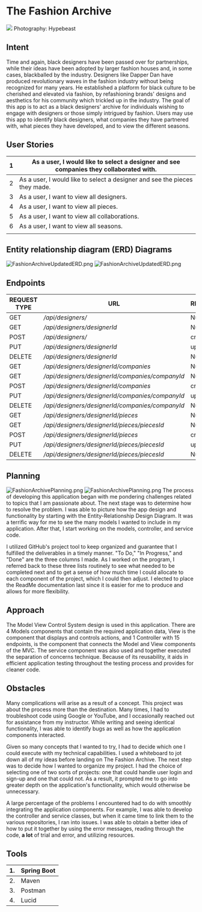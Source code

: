 # The Fashion Archive

 ![](https://trappedmagazine.com/wp-content/uploads/2018/07/https_2F2Fhypebeast.com2Fimage2F20182F052Fgucci-dapper-dan-collection-32.jpg)
 Photography: Hypebeast
## Intent
Time and again, black designers have been passed over for partnerships,
while their ideas have been adopted by larger fashion houses and, in some cases,
blackballed by the industry. Designers like Dapper Dan have produced revolutionary
waves in the fashion industry without being recognized for many years. He established
a platform for black culture to be cherished and elevated via fashion, by refashioning
brands' designs and aesthetics for his community which trickled up in the industry.
The goal of this app is to act as a black designers' archive for individuals wishing
to engage with designers or those simply intrigued by fashion. Users may use this app
to identify black designers, what companies they have partnered with, what pieces they
have developed, and to view the different seasons.

## User Stories

| 1   | As a user, I would like to select a designer and see companies they collaborated with. |
|-----|----------------------------------------------------------------------------------------|
| 2   | As a user, I would like to select a designer and see the pieces they made.             |
| 3   | As a user, I want to view all designers.                                               |
| 4   | As a user, I want to view all pieces.                                                  |
| 5   | As a user, I want to view all collaborations.                                          |
| 6   | As a user, I want to view all seasons.                                                 |
|     |                                                                                        |


## Entity relationship diagram (ERD) Diagrams
![FashionArchiveUpdatedERD.png](/Users/rookmac/sei/projects/Project2/images/FashionArchiveUpdatedERD.png)
![FashionArchiveUpdatedERD.png](https://user-images.githubusercontent.com/77082461/152569888-fd5a1c39-81d1-4071-a429-a5bfc9a92cd8.png)
## Endpoints

| REQUEST TYPE | URL                                             | REQUEST BODY   |
|--------------|-------------------------------------------------|----------------|
| GET          | _/api/designers/_                               | Null           |
| GET          | _/api/designers/designerId_                     | Null           |
| POST         | _/api/designers/_                               | createDesigner |
| PUT          | _/api/designers/designerId_                     | updateDesigner |
| DELETE       | _/api/designers/designerId_                     | Null           |
| GET          | _/api/designers/designerId/companies_           | Null           |
| GET          | _/api/designers/designerId/companies/companyId_ | Null           |
| POST         | _/api/designers/designerId/companies_           | createCompany  |
| PUT          | _/api/designers/designerId/companies/companyId_ | updateCompany  |
| DELETE       | _/api/designers/designerId/companies/companyId_ | Null           |
| GET          | _/api/designers/designerId/pieces_              | Null           |
| GET          | _/api/designers/designerId/pieces/piecesId_     | Null           |
| POST         | _/api/designers/designerId/pieces_              | createPiece    |
| PUT          | _/api/designers/designerId/pieces/piecesId_     | updatePiece    |
| DELETE       | _/api/designers/designerId/pieces/piecesId_     | Null           |

## Planning

![FashionArchivePlanning.png](/Users/rookmac/sei/projects/Project2/images/FashionArchivePlanning.png)
![FashionArchivePlanning.png](https://user-images.githubusercontent.com/77082461/152570404-e8760a1e-fa00-461b-baa1-59dde1487b32.png)
The process of developing this application began with me pondering challenges related 
to topics that I am passionate about. The next stage was to determine how to resolve
the problem. I was able to picture how the app design and functionality by starting with 
the Entity-Relationship Design Diagram. It was a terrific way for me to see the many models 
I wanted to include in my application. After that, I start working on the models, controller, 
and service code.

I utilized GitHub's project tool to keep organized and guarantee that I fulfilled the deliverables 
in a timely manner. "To Do," "In Progress," and "Done" are the three columns I made. As I worked on 
the program, I referred back to these three lists routinely to see what needed to be completed next 
and to get a sense of how much time I could allocate to each component of the project, which I could 
then adjust. I elected to place the ReadMe documentation last since it is easier for me to produce and 
allows for more flexibility.

## Approach

The Model View Control System design is used in this application. There are 4 Models components that 
contain the required application data, View is the component that displays and controls actions, and 
1 Controller with 15 endpoints, is the component that connects the Model and View components of the MVC. 
The service component was also used and together executed the separation of concerns technique. 
Because of its reusability, it aids in efficient application testing throughout the testing process and 
provides for cleaner code.


## Obstacles
Many complications will arise as a result of a concept. This project was about the process more than the destination. Many times, I had to troubleshoot code using Google or YouTube, and I occasionally reached out for assistance from my instructor. While writing and seeing identical functionality, I was able to identify bugs as well as how the application components interacted.

Given so many concepts that I wanted to try, I had to decide which one I could execute with my technical capabilities. I used a whiteboard to jot down all of my ideas before landing on The Fashion Archive. The next step was to decide how I wanted to organize my project. I had the choice of selecting one of two sorts of projects: one that could handle user login and sign-up and one that could not. As a result, it prompted me to go into greater depth on the application's functionality, which would otherwise be unnecessary.

A large percentage of the problems I encountered had to do with smoothly integrating the application components.
For example, I was able to develop the controller and service classes, but when it came time to link them to the various repositories, I ran into issues. I was able to obtain a better idea of how to put it together by using the error messages, reading through the code, **a lot** of trial and error, and utilizing resources.


## Tools

| 1.  | Spring Boot |
|-----|-------------|
| 2.  | Maven       |
| 3.  | Postman     |
| 4.  | Lucid       |


[//]: # (## Dependencies)

[//]: # (Installation instructions for any dependencies.)

[//]: # (15 )

